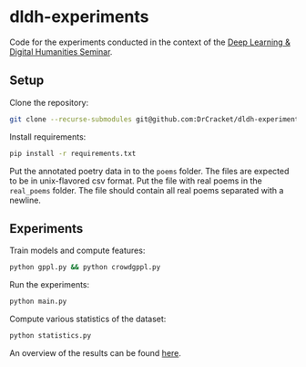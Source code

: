 # dldh-experiments

Code for the experiments conducted in the context of the [Deep Learning & Digital Humanities Seminar](https://github.com/SteffenEger/dldh).
## Setup

Clone the repository:
```sh
git clone --recurse-submodules git@github.com:DrCracket/dldh-experiments.git
```

Install requirements:

```sh
pip install -r requirements.txt
```

Put the annotated poetry data in to the `poems` folder. The files are expected to be in unix-flavored csv format.
Put the file with real poems in the `real_poems` folder. The file should
contain all real poems separated with a newline.

## Experiments

Train models and compute features:
```sh
python gppl.py && python crowdgppl.py
```

Run the experiments:
```sh
python main.py
```

Compute various statistics of the dataset:
```sh
python statistics.py
```

An overview of the results can be found [here](https://hackmd.io/TqQqj5r1QoS-MoTSbYpQ5g).
